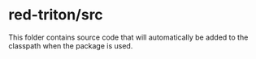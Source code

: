 # red-triton/src

This folder contains source code that will automatically be added to the classpath when
the package is used.
